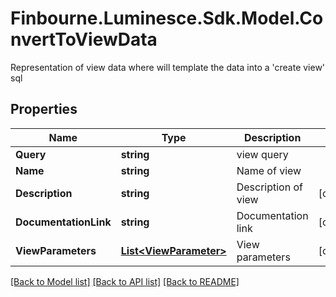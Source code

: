 # Finbourne.Luminesce.Sdk.Model.ConvertToViewData
Representation of view data where will template the data into a 'create view' sql

## Properties

Name | Type | Description | Notes
------------ | ------------- | ------------- | -------------
**Query** | **string** | view query | 
**Name** | **string** | Name of view | 
**Description** | **string** | Description of view | [optional] 
**DocumentationLink** | **string** | Documentation link | [optional] 
**ViewParameters** | [**List&lt;ViewParameter&gt;**](ViewParameter.md) | View parameters | [optional] 

[[Back to Model list]](../README.md#documentation-for-models) [[Back to API list]](../README.md#documentation-for-api-endpoints) [[Back to README]](../README.md)

